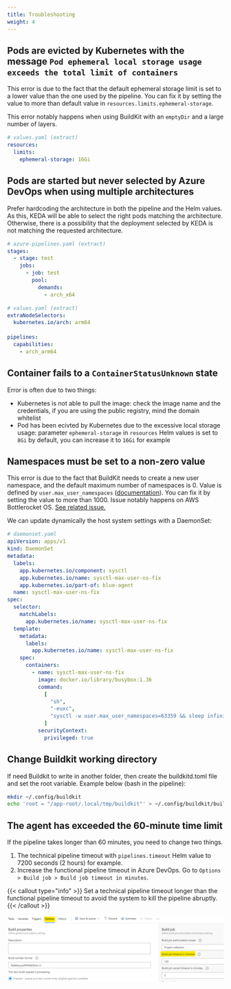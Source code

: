 ```yaml
---
title: Troubleshooting
weight: 4
---
```


## Pods are evicted by Kubernetes with the message `Pod ephemeral local storage usage exceeds the total limit of containers`

This error is due to the fact that the default ephemeral storage limit is set to a lower value than the one used by the pipeline. You can fix it by setting the value to more than default value in `resources.limits.ephemeral-storage`.

This error notably happens when using BuildKit with an `emptyDir` and a large number of layers.

```yaml
# values.yaml (extract)
resources:
  limits:
    ephemeral-storage: 16Gi
```

## Pods are started but never selected by Azure DevOps when using multiple architectures

Prefer hardcoding the architecture in both the pipeline and the Helm values. As this, KEDA will be able to select the right pods matching the architecture. Otherwise, there is a possibility that the deployment selected by KEDA is not matching the requested architecture.

```yaml
# azure-pipelines.yaml (extract)
stages:
  - stage: test
    jobs:
      - job: test
        pool:
          demands:
            - arch_x64
```

```yaml
# values.yaml (extract)
extraNodeSelectors:
  kubernetes.io/arch: arm64

pipelines:
  capabilities:
    - arch_arm64
```

## Container fails to a `ContainerStatusUnknown` state

Error is often due to two things:

- Kubernetes is not able to pull the image: check the image name and the credentials, if you are using the public registry, mind the domain whitelist
- Pod has been ecivted by Kubernetes due to the excessive local storage usage: parameter `ephemeral-storage` in `resources` Helm values is set to `8Gi` by default, you can increase it to `16Gi` for example

## Namespaces must be set to a non-zero value

This error is due to the fact that BuildKit needs to create a new user namespace, and the default maximum number of namespaces is 0. Value is defined by `user.max_user_namespaces` ([documentation](https://man7.org/linux/man-pages/man7/namespaces.7.html)). You can fix it by setting the value to more than 1000. Issue notably happens on AWS Bottlerocket OS. [See related issue.](https://github.com/clemlesne/blue-agent/issues/19)

We can update dynamically the host system settings with a DaemonSet:

```yaml
# daemonset.yaml
apiVersion: apps/v1
kind: DaemonSet
metadata:
  labels:
    app.kubernetes.io/component: sysctl
    app.kubernetes.io/name: sysctl-max-user-ns-fix
    app.kubernetes.io/part-of: blue-agent
  name: sysctl-max-user-ns-fix
spec:
  selector:
    matchLabels:
      app.kubernetes.io/name: sysctl-max-user-ns-fix
  template:
    metadata:
      labels:
        app.kubernetes.io/name: sysctl-max-user-ns-fix
    spec:
      containers:
        - name: sysctl-max-user-ns-fix
          image: docker.io/library/busybox:1.36
          command:
            [
              "sh",
              "-euxc",
              "sysctl -w user.max_user_namespaces=63359 && sleep infinity",
            ]
          securityContext:
            privileged: true
```

## Change Buildkit working directory

If need Buildkit to write in another folder, then create the buildkitd.toml file and set the root variable. Example below (bash in the pipeline):

```bash
mkdir ~/.config/buildkit
echo 'root = "/app-root/.local/tmp/buildkit"' > ~/.config/buildkit/buildkitd.toml
```

## The agent has exceeded the 60-minute time limit

If the pipeline takes longer than 60 minutes, you need to change two things.

1. The technical pipeline timeout with `pipelines.timeout` Helm value to 7200 seconds (2 hours) for example.
2. Increase the functional pipeline timeout in Azure DevOps. Go to `Options > Build job > Build job timeout in minutes`.

{{< callout type="info" >}}
Set a technical pipeline timeout longer than the functional pipeline timeout to avoid the system to kill the pipeline abruptly.
{{< /callout >}}

![Configuration in the web interface.](build-job-timeout-in-minutes.png)
